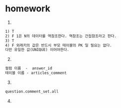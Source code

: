# homework

1.

```html
1) T
2) F 1은 N의 데이터를 역참조한다. 역참조는 간접참조라고 한다.
3) T
4) F 외래키의 값은 반드시 부모 테이블의 PK 일 필요는 없다.
다만 유일한 값(UNIQUE) 이어야한다.
```

2.

```html
컬럼 이름  -  answer_id
테이블 이름 - articles_comment
```

3.

```html
question.comment_set.all
```

4.

```html

```



 

# 
